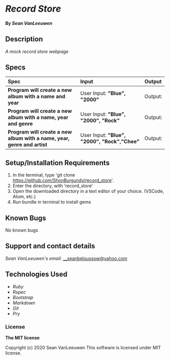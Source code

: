 # _Record Store_


#### By _**Sean VanLeeuwen**_

## Description

_A mock record store webpage_

## Specs

| Spec | Input | Output |
| :------------- | :------------- | :------------- |
| **Program will create a new album with a name and year** | User Input: **"Blue", "2000"** | Output: |
| **Program will create a new album with a name, year and genre** | User Input: **"Blue", "2000", "Rock"**| Output: |
| **Program will create a new album with a name, year, genre and artist** | User Input: **"Blue", "2000", "Rock","Chee"**| Output:  |


## Setup/Installation Requirements

1. In the terminal, type 'git clone https://github.com/ShonBurgundy/record_store'.
1. Enter the directory, with 'record_store' 
1. Open the downloaded directory in a text editor of your choice.
  (VSCode, Atom, etc.) 
1. Run bundle in terminal to install gems

## Known Bugs

No known bugs

## Support and contact details

_Sean VanLeeuwen's email:_
__seanbeloussow@yahoo.com

## Technologies Used

* _Ruby_
* _Rspec_
* _Bootstrap_
* _Markdown_
* _Git_
* _Pry_

### License

**The MIT license**

Copyright (c) 2020 Sean VanLeeuwen
This software is licensed under MIT license.